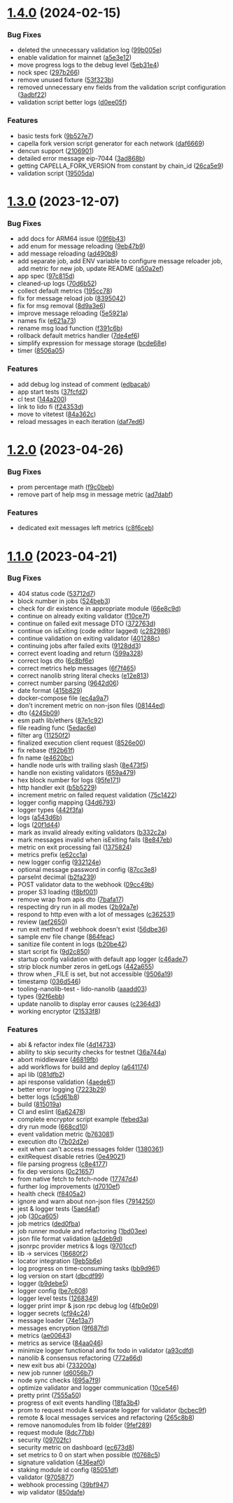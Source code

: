 # [1.4.0](https://github.com/lidofinance/validator-ejector/compare/1.3.0...1.4.0) (2024-02-15)


### Bug Fixes

* deleted the unnecessary validation log ([99b005e](https://github.com/lidofinance/validator-ejector/commit/99b005ed3118af663cc282e8fd33ac58ace152ba))
* enable validation for mainnet ([a5e3e12](https://github.com/lidofinance/validator-ejector/commit/a5e3e121d5aeff9746e4b0c4f8999810406f9a14))
* move progress logs to the debug level ([5eb31e4](https://github.com/lidofinance/validator-ejector/commit/5eb31e44d66767169731cc5c287ac2579bfd806b))
* nock spec ([297b266](https://github.com/lidofinance/validator-ejector/commit/297b2661a92bc12d569282af5b58f1060ba251ca))
* remove unused fixture ([53f323b](https://github.com/lidofinance/validator-ejector/commit/53f323b74ed58efbf320984f204a6d2273960e29))
* removed unnecessary env fields from the validation script configuration ([3adbf22](https://github.com/lidofinance/validator-ejector/commit/3adbf22ed07b2dec335e199709bc5fe437a39db0))
* validation script better logs ([d0ee05f](https://github.com/lidofinance/validator-ejector/commit/d0ee05fea6fd123d20f1cccbc371aa1eb2430a3c))


### Features

* basic tests fork ([9b527e7](https://github.com/lidofinance/validator-ejector/commit/9b527e7df41ec580dbdc83c9a399bef59f7d1e6b))
* capella fork version script generator for each network ([daf6669](https://github.com/lidofinance/validator-ejector/commit/daf6669b4c67896299ff753ff212e997d289c6bf))
* dencun support ([2106901](https://github.com/lidofinance/validator-ejector/commit/210690129e2d6a2945b11e46eb177fc214703521))
* detailed error message eip-7044 ([3ad868b](https://github.com/lidofinance/validator-ejector/commit/3ad868bc092705d3433335a727270870613e0053))
* getting CAPELLA_FORK_VERSION from constant by chain_id ([26ca5e9](https://github.com/lidofinance/validator-ejector/commit/26ca5e93b071771c56a42144d05b0ec3bc28686f))
* validation script ([19505da](https://github.com/lidofinance/validator-ejector/commit/19505da5a66eadc6a84a6c20a6a9fbcbcf471f78))



# [1.3.0](https://github.com/lidofinance/validator-ejector/compare/1.2.0...1.3.0) (2023-12-07)


### Bug Fixes

* add docs for ARM64 issue ([09f6b43](https://github.com/lidofinance/validator-ejector/commit/09f6b43b252b895afd78aa8b05036646a2ba9781))
* add enum for message reloading ([9eb47b9](https://github.com/lidofinance/validator-ejector/commit/9eb47b9b02a8e8682454b01f92e07a8903ea8590))
* add message reloading ([ad490b8](https://github.com/lidofinance/validator-ejector/commit/ad490b83d66cd2bd55af04520b0787167c381a3e))
* add separate job, add ENV variable to configure message reloader job, add metric for new job, update README ([a50a2ef](https://github.com/lidofinance/validator-ejector/commit/a50a2efb95852f27aa5ec5596ddf181e3ddbc645))
* app spec ([97c815d](https://github.com/lidofinance/validator-ejector/commit/97c815d6813c2a950dcbf23032e5a3421f149588))
* cleaned-up logs ([70d6b52](https://github.com/lidofinance/validator-ejector/commit/70d6b52a1f457b16428e608d32e2380e1215c2c9))
* collect default metrics ([195cc78](https://github.com/lidofinance/validator-ejector/commit/195cc78648ffd8dfa2c2bf0ea39b15a531788c4d))
* fix for message reload job ([8395042](https://github.com/lidofinance/validator-ejector/commit/839504213a6e54f629efa6afe1004b22210fcfef))
* fix for msg removal ([8d9a3e6](https://github.com/lidofinance/validator-ejector/commit/8d9a3e667f417af1ea893dcc2117a06245e8912b))
* improve message reloading ([5e5921a](https://github.com/lidofinance/validator-ejector/commit/5e5921ac2cd0d7698d561d9e1820c1f6cffc5654))
* names fix ([e621a73](https://github.com/lidofinance/validator-ejector/commit/e621a73bc647c08ce4324f36f37b3f0a3f71a77e))
* rename msg load function ([f391c6b](https://github.com/lidofinance/validator-ejector/commit/f391c6bd3507c2b8f78fb1eee36d8ae79ae0611a))
* rollback default metrics handler ([7de4ef6](https://github.com/lidofinance/validator-ejector/commit/7de4ef6ae56770473703c814cc0a469c0eb75c2e))
* simplify expression for message storage ([bcde68e](https://github.com/lidofinance/validator-ejector/commit/bcde68e52896fd9bf087d773becd599a166847ef))
* timer ([8506a05](https://github.com/lidofinance/validator-ejector/commit/8506a052620672af2bff5334ff74552bf5cb1495))


### Features

* add debug log instead of comment ([edbacab](https://github.com/lidofinance/validator-ejector/commit/edbacab7b1564b04336ee482d72057846b42091b))
* app start tests ([37fcfd2](https://github.com/lidofinance/validator-ejector/commit/37fcfd269f83bc4e1b7b22ca6d3a170683538f07))
* cl test ([144a200](https://github.com/lidofinance/validator-ejector/commit/144a200657af08816af2368a42babe9e79432f92))
* link to lido fi ([f24353d](https://github.com/lidofinance/validator-ejector/commit/f24353d5f178242b55d212a5c483d7b570d489a6))
* move to vitetest ([84a362c](https://github.com/lidofinance/validator-ejector/commit/84a362cbb93a14000286491df7889e36ad68fe9c))
* reload messages in each iteration ([daf7ed6](https://github.com/lidofinance/validator-ejector/commit/daf7ed610451f9a8f1d543a7a20bce06b2b6552c))



# [1.2.0](https://github.com/lidofinance/validator-ejector/compare/1.1.0...1.2.0) (2023-04-26)


### Bug Fixes

* prom percentage math ([f9c0beb](https://github.com/lidofinance/validator-ejector/commit/f9c0beb99a8198ff542f980d8c69ceee29bb9a64))
* remove part of help msg in message metric ([ad7dabf](https://github.com/lidofinance/validator-ejector/commit/ad7dabfe076bc5217f9ac3672d787eaaac615bf0))


### Features

* dedicated exit messages left metrics ([c8f6ceb](https://github.com/lidofinance/validator-ejector/commit/c8f6cebbf58726f37858ddfd16f2d664b607a586))



# [1.1.0](https://github.com/lidofinance/validator-ejector/compare/ae006433a9e9432b3a948d89884bca0c0b357dbd...1.1.0) (2023-04-21)


### Bug Fixes

* 404 status code ([53712d7](https://github.com/lidofinance/validator-ejector/commit/53712d789ac21642400a291ff418311a4ec6f54f))
* block number in jobs ([524beb3](https://github.com/lidofinance/validator-ejector/commit/524beb3feaf2c9f312653edfb59d09032acbe667))
* check for dir existence in appropriate module ([66e8c9d](https://github.com/lidofinance/validator-ejector/commit/66e8c9d153c7e1b4728fd2d525d6bc20533479ed))
* continue on already exiting validator ([f10ce7f](https://github.com/lidofinance/validator-ejector/commit/f10ce7fd847949dc9169ebb8984e9a1d118a63d6))
* continue on failed exit message DTO ([372763d](https://github.com/lidofinance/validator-ejector/commit/372763db71c830a7020442a3f1942af4ce32cdc8))
* continue on isExiting (code editor lagged) ([c282986](https://github.com/lidofinance/validator-ejector/commit/c282986a54157e964373b277e944071c7f2dab17))
* continue validation on exiting validator ([401288c](https://github.com/lidofinance/validator-ejector/commit/401288cd2963ca4c0ca5830ef8df0acc8125ca27))
* continuing jobs after failed exits ([9128dd3](https://github.com/lidofinance/validator-ejector/commit/9128dd304ce4a0261e460b2f02e4b9d6b2c2dce8))
* correct event loading and return ([599a328](https://github.com/lidofinance/validator-ejector/commit/599a328aeb659a8f28f71861348ac379a58a9443))
* correct logs dto ([6c8bf6e](https://github.com/lidofinance/validator-ejector/commit/6c8bf6ed56dd84df551822fa8eaa338cc16eb1de))
* correct metrics help messages ([6f7f465](https://github.com/lidofinance/validator-ejector/commit/6f7f4653d40d2f0ddcc406047047e10e87716bde))
* correct nanolib string literal checks ([e12e813](https://github.com/lidofinance/validator-ejector/commit/e12e813ba49d52fc325707df03bf529c48009a65))
* correct number parsing ([9642d06](https://github.com/lidofinance/validator-ejector/commit/9642d06b136049a3eb59cd645f59befc0b9d0a49))
* date format ([415b829](https://github.com/lidofinance/validator-ejector/commit/415b8293627469a89aeb95d4f70322ffce9f467a))
* docker-compose file ([ec4a9a7](https://github.com/lidofinance/validator-ejector/commit/ec4a9a7c4f230b163f193092783294ebed967479))
* don't increment metric on non-json files ([08144ed](https://github.com/lidofinance/validator-ejector/commit/08144ed2d381e8b857cd74c449e536b03ce2ea9c))
* dto ([4245b09](https://github.com/lidofinance/validator-ejector/commit/4245b09ad155685ef4d78bce997f2393798f9941))
* esm path lib/ethers ([87e1c92](https://github.com/lidofinance/validator-ejector/commit/87e1c92b9d157e74975630dbb19ae6af8a55490c))
* file reading func ([5edac6e](https://github.com/lidofinance/validator-ejector/commit/5edac6eb9b19d706197a1d6a98824037c50798fc))
* filter arg ([11250f2](https://github.com/lidofinance/validator-ejector/commit/11250f20d9b20dbf439940698988a22d3354d1fc))
* finalized execution client request ([8526e00](https://github.com/lidofinance/validator-ejector/commit/8526e00f214a5902f107624e3f31af54801e8f57))
* fix rebase ([f92b61f](https://github.com/lidofinance/validator-ejector/commit/f92b61f16a5f800561099f36716743f6e06a03db))
* fn name ([e4620bc](https://github.com/lidofinance/validator-ejector/commit/e4620bc151cf8a4d1156ca0d3b706c86984aa72f))
* handle node urls with trailing slash ([8e473f5](https://github.com/lidofinance/validator-ejector/commit/8e473f57eae761eb752a1f4f244d0b36f438093d))
* handle non existing validators ([659a479](https://github.com/lidofinance/validator-ejector/commit/659a479bca2801ebf14b2ba0cca159c9b591f8aa))
* hex block number for logs ([95fe171](https://github.com/lidofinance/validator-ejector/commit/95fe171d258863ed526e3175f32bd8407e114b68))
* http handler exit ([b5b5229](https://github.com/lidofinance/validator-ejector/commit/b5b52295efef149a1550ed3403746e5fba834910))
* increment metric on failed request validation ([75c1422](https://github.com/lidofinance/validator-ejector/commit/75c142290ca2df3eb7ec185d80993312284956d5))
* logger config mapping ([34d6793](https://github.com/lidofinance/validator-ejector/commit/34d6793d57518c95f29747a7e22b8d4f3f3d8b20))
* logger types ([442f3fa](https://github.com/lidofinance/validator-ejector/commit/442f3fa46899e193decd435e12454a37b6f361e8))
* logs ([a543d6b](https://github.com/lidofinance/validator-ejector/commit/a543d6b183e03387e49bbf3cf9a0dc347834ae6f))
* logs ([20f1d44](https://github.com/lidofinance/validator-ejector/commit/20f1d44f7172380e4e7013a8032dd27e7dad45f7))
* mark as invalid already exiting validators ([b332c2a](https://github.com/lidofinance/validator-ejector/commit/b332c2abf57400ab0d377049f1ea00a1f8277772))
* mark messages invalid when isExiting fails ([8e847eb](https://github.com/lidofinance/validator-ejector/commit/8e847ebd20a803dfb9a964155dc75ccad3e69c18))
* metric on exit processing fail ([1375824](https://github.com/lidofinance/validator-ejector/commit/13758240f25d42d52f7ed83d33a7c98434d64827))
* metrics prefix ([e62cc1a](https://github.com/lidofinance/validator-ejector/commit/e62cc1a9fc1163c0ddfb0aea21cbeb495789a344))
* new logger config ([932124e](https://github.com/lidofinance/validator-ejector/commit/932124e8c99d25dc6587b9e0d75c88cd771e82e0))
* optional message password in config ([87cc3e8](https://github.com/lidofinance/validator-ejector/commit/87cc3e8218e94a3bfadd7b6142f1bf1aee5e3395))
* parseInt decimal ([b2fa239](https://github.com/lidofinance/validator-ejector/commit/b2fa23938056d937ad295d1e794adfbd79f182ab))
* POST validator data to the webhook ([09cc49b](https://github.com/lidofinance/validator-ejector/commit/09cc49b702eb5d148535ca63f78fd202f5df7d46))
* proper S3 loading ([f8bf001](https://github.com/lidofinance/validator-ejector/commit/f8bf001b97842cae1b4cdfd83e4a7f13600f364c))
* remove wrap from apis dto ([7bafa17](https://github.com/lidofinance/validator-ejector/commit/7bafa1784d83e927f473fc8b8c50ed5dccf91e7a))
* respecting dry run in all modes ([2b92a7e](https://github.com/lidofinance/validator-ejector/commit/2b92a7ef472cd3b5a87ff5e6e26d823a5303e07d))
* respond to http even with a lot of messages ([c362531](https://github.com/lidofinance/validator-ejector/commit/c36253105b77420d92811e8dc895370c41984c66))
* review ([aef2650](https://github.com/lidofinance/validator-ejector/commit/aef2650db8ec7ac3a9d4b256d8b3dae1c7d43a43))
* run exit method if webhook doesn't exist ([56dbe36](https://github.com/lidofinance/validator-ejector/commit/56dbe36d9ea7a63eaa18252809fd0d5ccdefb3ea))
* sample env file change ([864feac](https://github.com/lidofinance/validator-ejector/commit/864feac2ee496396d50b1f4e06f61b80268154c2))
* sanitize file content in logs ([b20be42](https://github.com/lidofinance/validator-ejector/commit/b20be4206e979996c98f20b1b4ab4ccee0c634c4))
* start script fix ([9d2c850](https://github.com/lidofinance/validator-ejector/commit/9d2c8500a11155ce022e66877d94812df9b77b7a))
* startup config validation with default app logger ([c46ade7](https://github.com/lidofinance/validator-ejector/commit/c46ade73f889c8f7b0e966510f9abcd40e74ca4f))
* strip block number zeros in getLogs ([442a655](https://github.com/lidofinance/validator-ejector/commit/442a655a2de0e64509ba4f5164629d81ba2312d4))
* throw when _FILE is set, but not accessible ([9506a19](https://github.com/lidofinance/validator-ejector/commit/9506a19be9e2aa0f3cc75c7b8ab4dc6ccd4701f7))
* timestamp ([036d546](https://github.com/lidofinance/validator-ejector/commit/036d546251e9ae9748fde563c0054a4a4b21a8c1))
* tooling-nanolib-test - lido-nanolib ([aaadd03](https://github.com/lidofinance/validator-ejector/commit/aaadd03a79faf620b6729178abb0610af22bbe77))
* types ([92f6ebb](https://github.com/lidofinance/validator-ejector/commit/92f6ebba708838321b5a3ddf94b9f6d62beb9269))
* update nanolib to display error causes ([c2364d3](https://github.com/lidofinance/validator-ejector/commit/c2364d363c2a64de00108f5294b351b159c36af4))
* working encryptor ([21533f8](https://github.com/lidofinance/validator-ejector/commit/21533f8c62cf1c0bf4233d03a48b28de5d689dae))


### Features

* abi & refactor index file ([4d14733](https://github.com/lidofinance/validator-ejector/commit/4d14733d589228660d33889f5bcd2473535c521c))
* ability to skip security checks for testnet ([36a744a](https://github.com/lidofinance/validator-ejector/commit/36a744abb7019f6e89f8d246d61eb8d080f99b28))
* abort middleware ([46819fb](https://github.com/lidofinance/validator-ejector/commit/46819fbba9a4c99ae68b16d7275d33016a124e1b))
* add workflows for build and deploy ([a641174](https://github.com/lidofinance/validator-ejector/commit/a641174630cb57e287a8c7709d708381bf0d27c6))
* api lib ([081dfb2](https://github.com/lidofinance/validator-ejector/commit/081dfb2f0e94f0411431142270685434297308cc))
* api response validation ([4aede61](https://github.com/lidofinance/validator-ejector/commit/4aede611532568f230f76bf6ddbc1a5fff7fcc49))
* better error logging ([7223b29](https://github.com/lidofinance/validator-ejector/commit/7223b29485b908d4c1e44b70e26716b3a85db56b))
* better logs ([c5d61b8](https://github.com/lidofinance/validator-ejector/commit/c5d61b80d2d7763821c7e4f964705983c72114ce))
* build ([815019a](https://github.com/lidofinance/validator-ejector/commit/815019a73b8b65794ddb08e5528b848d36532997))
* CI and eslint ([6a62478](https://github.com/lidofinance/validator-ejector/commit/6a624781d2085e13341440d8a5a8942307a4a105))
* complete encryptor script example ([febed3a](https://github.com/lidofinance/validator-ejector/commit/febed3a738be1fe752243b950a0fb9332f46a956))
* dry run mode ([668cd10](https://github.com/lidofinance/validator-ejector/commit/668cd1063ef0be1acfdf84cf797596b0fea33298))
* event validation metric ([b763081](https://github.com/lidofinance/validator-ejector/commit/b763081187d53f30ae1a00310057a375a419171b))
* execution dto ([7b02d2e](https://github.com/lidofinance/validator-ejector/commit/7b02d2e4bd0d4c401b8e767ff11a8be24816fc44))
* exit when can't access messages folder ([1380361](https://github.com/lidofinance/validator-ejector/commit/1380361b6374203556c52b6a7bb4095616a2aaf7))
* exitRequest disable retries ([0e49021](https://github.com/lidofinance/validator-ejector/commit/0e490214459c22315189a8110be63c40394b52d2))
* file parsing progress ([c8e4177](https://github.com/lidofinance/validator-ejector/commit/c8e41779a962621b0b57d744d2cda05f17422b69))
* fix dep versions ([0c21657](https://github.com/lidofinance/validator-ejector/commit/0c2165716e2b69f03ac4ee2f12ad8f48ca8f484e))
* from native fetch to fetch-node ([17747d4](https://github.com/lidofinance/validator-ejector/commit/17747d4811a2f7430ab0bfdb8cf51adac2da0cc3))
* further log improvements ([d7010ef](https://github.com/lidofinance/validator-ejector/commit/d7010ef6acefbcdbd457f41283d50d4a03a133a3))
* health check ([f8405a2](https://github.com/lidofinance/validator-ejector/commit/f8405a2aebe3cab61b7b95217007f01ad0f8cdce))
* ignore and warn about non-json files ([7914250](https://github.com/lidofinance/validator-ejector/commit/791425002f9c7743a0f70816f7535d50a672647c))
* jest & logger tests ([5aed4af](https://github.com/lidofinance/validator-ejector/commit/5aed4af13666d7bd56366c00f48d09b8e6a6cb3b))
* job ([30ca605](https://github.com/lidofinance/validator-ejector/commit/30ca605a40541a868ae2e262e3861b219dea25ad))
* job metrics ([ded0fba](https://github.com/lidofinance/validator-ejector/commit/ded0fba1e7f50a10159a7bdb98bbe7d6ec0f801b))
* job runner module and refactoring ([1bd03ee](https://github.com/lidofinance/validator-ejector/commit/1bd03eec0a4b49abb0ae34cac5121850186528d1))
* json file format validation ([a4deb9d](https://github.com/lidofinance/validator-ejector/commit/a4deb9d4c307b6e2a54dfc2d4bb3b1c69ce84af3))
* jsonrpc provider metrics & logs ([9701ccf](https://github.com/lidofinance/validator-ejector/commit/9701ccf4086105257ad4df46f51602472fae53d7))
* lib -> services ([16680f2](https://github.com/lidofinance/validator-ejector/commit/16680f295614b7af9f24f9d460aa3feecffe73d0))
* locator integration ([9eb5b6e](https://github.com/lidofinance/validator-ejector/commit/9eb5b6e531ffde089a5b7fbd838a6fef773a6635))
* log progress on time-consuming tasks ([bb9d961](https://github.com/lidofinance/validator-ejector/commit/bb9d96103edfb4f8a3f2d2f777e4d728874501b5))
* log version on start ([dbcdf99](https://github.com/lidofinance/validator-ejector/commit/dbcdf99e54116ccc8924deec9e7b2e5c20f42811))
* logger ([b9debe5](https://github.com/lidofinance/validator-ejector/commit/b9debe58e47be9486586172cb95bb02a0fb6ea93))
* logger config ([be7c608](https://github.com/lidofinance/validator-ejector/commit/be7c608c4cfbc5ac61fa8d2cebb5dfe8ec7b35c4))
* logger level tests ([1268349](https://github.com/lidofinance/validator-ejector/commit/1268349f2c5559571deae9731509ef0b79e3fc50))
* logger print impr & json rpc debug log ([4fb0e09](https://github.com/lidofinance/validator-ejector/commit/4fb0e09d0394b13d9bb925ff9378a41969382b78))
* logger secrets ([cf94c24](https://github.com/lidofinance/validator-ejector/commit/cf94c248ff87f47bf0fcd9b4b8d5d1d8a04c7749))
* message loader ([74e13a7](https://github.com/lidofinance/validator-ejector/commit/74e13a7b9f33ceb1075a36c10b60a4f4eca99cc6))
* messages encryption ([9f687fd](https://github.com/lidofinance/validator-ejector/commit/9f687fd06e58697aba07cdd77c362976a5d02cd9))
* metrics ([ae00643](https://github.com/lidofinance/validator-ejector/commit/ae006433a9e9432b3a948d89884bca0c0b357dbd))
* metrics as service ([84aa046](https://github.com/lidofinance/validator-ejector/commit/84aa046f08631028a65cc599dfd2d49628bbccf0))
* minimize logger functional and fix todo in validator ([a93cdfd](https://github.com/lidofinance/validator-ejector/commit/a93cdfd880d1db2210e17c014d697cd31b378bd3))
* nanolib & consensus refactoring ([772a66d](https://github.com/lidofinance/validator-ejector/commit/772a66dee98fa0b5048be5ba41b6698733c3f668))
* new exit bus abi ([733200a](https://github.com/lidofinance/validator-ejector/commit/733200a17889c36f2d6fa04edfbfd3341729c6ee))
* new job runner ([d6056b7](https://github.com/lidofinance/validator-ejector/commit/d6056b7c38d5cbcd408d77aa7d9b27a8b679f99e))
* node sync checks ([695a7f9](https://github.com/lidofinance/validator-ejector/commit/695a7f9f8643d3cce2c69e573e0b72ae59e36981))
* optimize validator and logger communication ([10ce546](https://github.com/lidofinance/validator-ejector/commit/10ce54686fec089861df2d879f95f79ce9d72ef9))
* pretty print ([7555a50](https://github.com/lidofinance/validator-ejector/commit/7555a50cfab1d3a0070cdf57f930563a614c2b54))
* progress of exit events handling ([18fa3b4](https://github.com/lidofinance/validator-ejector/commit/18fa3b4c2983dfcc01dd2189d2637866f8bea35a))
* prom to request module & separate logger for validator ([bcbec9f](https://github.com/lidofinance/validator-ejector/commit/bcbec9f007f6516cb91ceade992f3ecb01559f6c))
* remote & local messages services and refactoring ([265c8b8](https://github.com/lidofinance/validator-ejector/commit/265c8b82ffd3d28a098c97163ddb7340fa980855))
* remove nanomodules from lib folder ([9fef289](https://github.com/lidofinance/validator-ejector/commit/9fef2899d6abda4469dfe5afc720b09aadbc2322))
* request module ([8dc77bb](https://github.com/lidofinance/validator-ejector/commit/8dc77bb5dd7d26bb478cfbe05b700599f4544d07))
* security ([09702fc](https://github.com/lidofinance/validator-ejector/commit/09702fcdd1d389c6ddf5c4ee2b39dde8b9c925f6))
* security metric on dashboard ([ec673d8](https://github.com/lidofinance/validator-ejector/commit/ec673d8448e71c5acfea097c682df60aa04c8e24))
* set metrics to 0 on start when possible ([f0768c5](https://github.com/lidofinance/validator-ejector/commit/f0768c56b9ce7c4a2842bccbc0c7dc679bacd083))
* signature validation ([436eaf0](https://github.com/lidofinance/validator-ejector/commit/436eaf0f6cf7adc08740e14c75ab69b5dd560bd8))
* staking module id config ([85051df](https://github.com/lidofinance/validator-ejector/commit/85051dfc1a0a65f8d46083996289b9f3c82f6a73))
* validator ([9705877](https://github.com/lidofinance/validator-ejector/commit/970587732c4b32049a1f793af509f0f9d6f589ea))
* webhook processing ([39bf947](https://github.com/lidofinance/validator-ejector/commit/39bf947815f563571e7b506d62edc85a40a4ae71))
* wip validator ([850dafe](https://github.com/lidofinance/validator-ejector/commit/850dafeb37c80c9e396441e77aa777e9d9931e8b))



